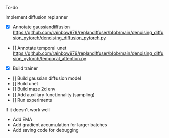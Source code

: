 To-do

Implement diffusion replanner
- [X] Annotate gaussiandiffusion https://github.com/rainbow979/replandiffuser/blob/main/denoising_diffusion_pytorch/denoising_diffusion_pytorch.py
- [] Annotate temporal unet https://github.com/rainbow979/replandiffuser/blob/main/denoising_diffusion_pytorch/temporal_attention.py
- [X] Build trainer
- [] Build gaussian diffusion model
- [] Build unet
- [] Build maze 2d env
- [] Add auxillary functionality (sampling)
- [] Run experiments    


If it doesn't work well
 - Add EMA
 - Add gradient accumulation for larger batches
 - Add saving code for debugging


